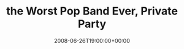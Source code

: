 ---
templateKey: event
guid: 08947a53-6eab-11ea-99c5-002590d1d1b0
date: 2008-06-26T19:00:00+00:00
eventTime: '7pm'
title: the Worst Pop Band Ever, Private Party
artist: the Worst Pop Band Ever
city: Toronto
venue: Private Party
group: Tim Shia
guests: Julie Crochetiere
---